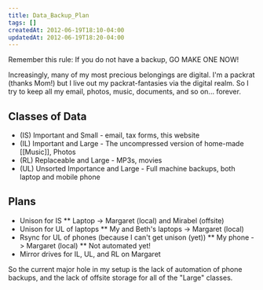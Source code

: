 ```yaml
---
title: Data_Backup_Plan
tags: []
createdAt: 2012-06-19T18:10-04:00
updatedAt: 2012-06-19T18:20-04:00
---
```


Remember this rule: If you do not have a backup, GO MAKE ONE NOW!

Increasingly, many of my most precious belongings are digital. I'm a packrat (thanks Mom!) but I live out my packrat-fantasies via the digital realm. So I try to keep all my email, photos, music, documents, and so on... forever.

## Classes of Data
* (IS) Important and Small - email, tax forms, this website
* (IL) Important and Large - The uncompressed version of home-made [[Music]], Photos
* (RL) Replaceable and Large - MP3s, movies
* (UL) Unsorted Importance and Large - Full machine backups, both laptop and mobile phone

## Plans
* Unison for IS
** Laptop -> Margaret (local) and Mirabel (offsite)
* Unison for UL of laptops
** My and Beth's laptops -> Margaret (local)
* Rsync for UL of phones (because I can't get unison (yet))
** My phone -> Margaret (local)
** Not automated yet!
* Mirror drives for IL, UL, and RL on Margaret

So the current major hole in my setup is the lack of automation of phone backups, and the lack of offsite storage for all of the "Large" classes.

